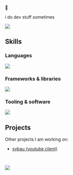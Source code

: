 🔭

i do dev stuff sometimes

![](https://github-readme-stats.vercel.app/api/top-langs/?username=tijnjh&layout=compact)

## Skills
### Languages
![](https://skillicons.dev/icons?i=ts,js,html,css,swift,go)

### Frameworks & libraries
![](https://skillicons.dev/icons?i=nodejs,svelte,react,next,vue,nuxt,tailwind)


### Tooling & software
![](https://skillicons.dev/icons?i=docker,figma,git,photoshop)

## Projects

Other projects I am working on:

- [sybau (youtube client)](https://git.maid.zone/stuff/sybau)

<br />

![](https://komarev.com/ghpvc/?username=tijnjh)




